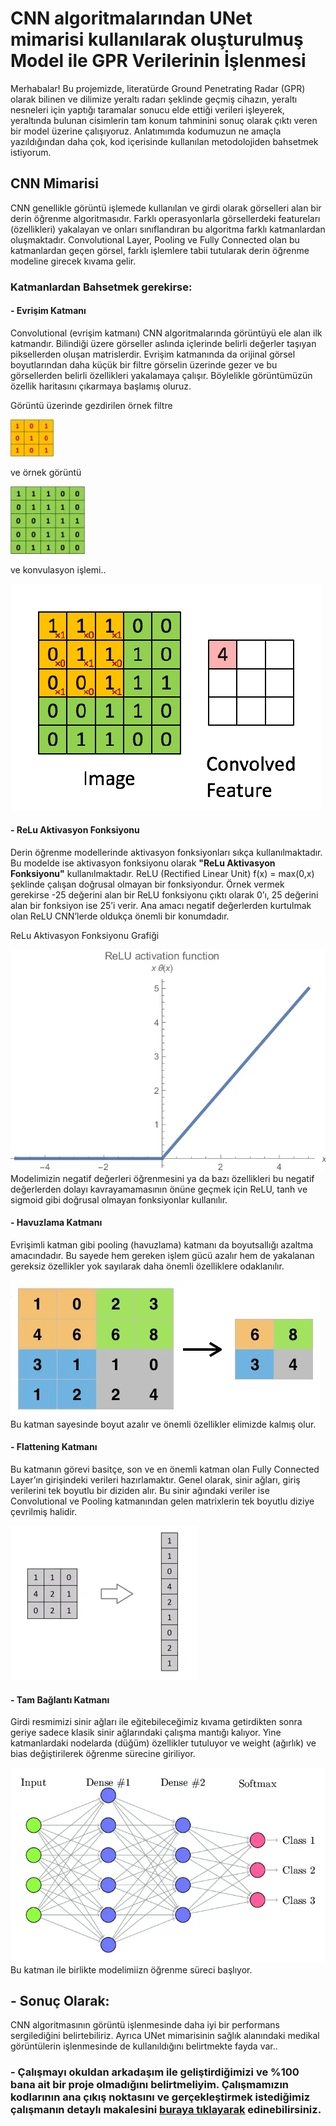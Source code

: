 # CNN algoritmalarından UNet mimarisi kullanılarak oluşturulmuş Model ile GPR Verilerinin İşlenmesi
Merhabalar! Bu projemizde, literatürde Ground Penetrating Radar (GPR) olarak bilinen ve dilimize yeraltı radarı şeklinde geçmiş cihazın, yeraltı nesneleri için yaptığı taramalar sonucu elde ettiği verileri işleyerek, yeraltında bulunan cisimlerin tam konum tahminini sonuç olarak çıktı veren bir model üzerine çalışıyoruz.
Anlatımımda kodumuzun ne amaçla yazıldığından daha çok, kod içerisinde kullanılan metodolojiden bahsetmek istiyorum.
## CNN Mimarisi
CNN genellikle görüntü işlemede kullanılan ve girdi olarak görselleri alan bir derin öğrenme algoritmasıdır. Farklı operasyonlarla görsellerdeki featureları (özellikleri) yakalayan ve onları sınıflandıran bu algoritma farklı katmanlardan oluşmaktadır. Convolutional Layer, Pooling ve Fully Connected olan bu katmanlardan geçen görsel, farklı işlemlere tabii tutularak derin öğrenme modeline girecek kıvama gelir.
### Katmanlardan Bahsetmek gerekirse:
#### - Evrişim Katmanı
Convolutional (evrişim katmanı) CNN algoritmalarında görüntüyü ele alan ilk katmandır. Bilindiği üzere görseller aslında içlerinde belirli değerler taşıyan piksellerden oluşan matrislerdir. Evrişim katmanında da orijinal görsel boyutlarından daha küçük bir filtre görselin üzerinde gezer ve bu görsellerden belirli özellikleri yakalamaya çalışır. Böylelikle görüntümüzün özellik haritasını çıkarmaya başlamış oluruz.

Görüntü üzerinde gezdirilen örnek filtre

<img src="0_22gC7SkrSSDqUt7I.webp" alt="Konvulasyon İşlemi için Kullanılan Örnek Filtre">

ve örnek görüntü

<img src="0_SmFIvE152CqA__Im.webp" alt="Konvulasyon İşlemi için Kullanılan Örnek Görüntü">

ve konvulasyon işlemi..

<img src="0_tn-B-4ddbLq93rd0.bin" alt="Konvulasyon İşlemi">

#### - ReLu Aktivasyon Fonksiyonu
Derin öğrenme modellerinde aktivasyon fonksiyonları sıkça kullanılmaktadır. Bu modelde ise aktivasyon fonksiyonu olarak **"ReLu Aktivasyon Fonksiyonu"** kullanılmaktadır. ReLU (Rectified Linear Unit) f(x) = max(0,x) şeklinde çalışan doğrusal olmayan bir fonksiyondur. Örnek vermek gerekirse -25 değerini alan bir ReLU fonksiyonu çıktı olarak 0’ı, 25 değerini alan bir fonksiyon ise 25’i verir. Ana amacı negatif değerlerden kurtulmak olan ReLU CNN’lerde oldukça önemli bir konumdadır.

ReLu Aktivasyon Fonksiyonu Grafiği

<img src="relu.png.webp" alt="ReLu Aktivasyon Fonksiyonu">
Modelimizin negatif değerleri öğrenmesini ya da bazı özellikleri bu negatif değerlerden dolayı kavrayamamasının önüne geçmek için ReLU, tanh ve sigmoid gibi doğrusal olmayan fonksiyonlar kullanılır.

#### - Havuzlama Katmanı
Evrişimli katman gibi pooling (havuzlama) katmanı da boyutsallığı azaltma amacındadır. Bu sayede hem gereken işlem gücü azalır hem de yakalanan gereksiz özellikler yok sayılarak daha önemli özelliklere odaklanılır.

<img src="0_76WGD-RQzSCT7okl.webp" alt="Havuzlama İşlemi">
Bu katman sayesinde boyut azalır ve önemli özellikler elimizde kalmış olur.

#### - Flattening Katmanı
Bu katmanın görevi basitçe, son ve en önemli katman olan Fully Connected Layer’ın girişindeki verileri hazırlamaktır. Genel olarak, sinir ağları, giriş verilerini tek boyutlu bir diziden alır. Bu sinir ağındaki veriler ise Convolutional ve Pooling katmanından gelen matrixlerin tek boyutlu diziye çevrilmiş halidir.

<img src="0_mUxIJt1aTq3slUSO.webp" alt="Flattening İşlemi">

#### - Tam Bağlantı Katmanı
Girdi resmimizi sinir ağları ile eğitebileceğimiz kıvama getirdikten sonra geriye sadece klasik sinir ağlarındaki çalışma mantığı kalıyor. Yine katmanlardaki nodelarda (düğüm) özellikler tutuluyor ve weight (ağırlık) ve bias değiştirilerek öğrenme sürecine giriliyor.

<img src="fully_connected.png.webp" alt="Tam Bağlantı Katmanı Temsili Görseli">
Bu katman ile birlikte modelimiizn öğrenme süreci başlıyor.

## - Sonuç Olarak:
CNN algoritmasının görüntü işlenmesinde daha iyi bir performans sergilediğini belirtebiliriz. Ayrıca UNet mimarisinin sağlık alanındaki medikal görüntülerin işlenmesinde de kullanıldığını belirtmekte fayda var..

### - Çalışmayı okuldan arkadaşım ile geliştirdiğimizi ve %100 bana ait bir proje olmadığını belirtmeliyim. Çalışmamızın kodlarının ana çıkış noktasını ve gerçekleştirmek istediğimiz çalışmanın detaylı makalesini [buraya tıklayarak](https://haihan-sun.github.io/GPR/ "buraya tıklayarak") edinebilirsiniz.
